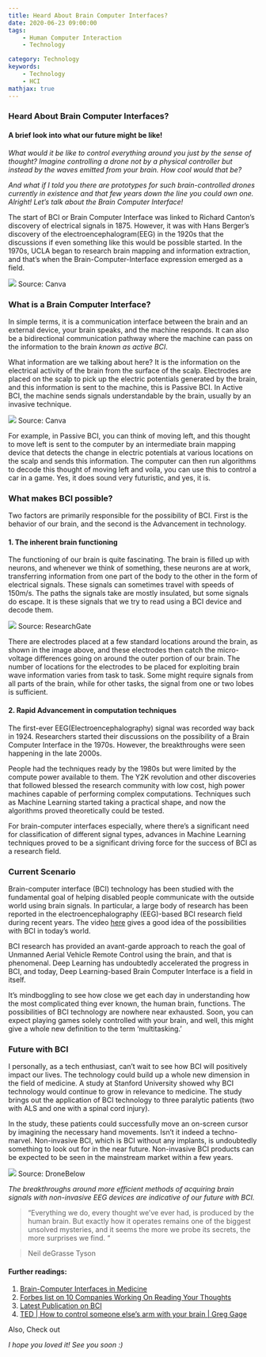 ```yaml
---
title: Heard About Brain Computer Interfaces?
date: 2020-06-23 09:00:00
tags:
    - Human Computer Interaction
    - Technology

category: Technology 
keywords:
    - Technology
    - HCI
mathjax: true
---
```


### Heard About Brain Computer Interfaces?

#### A brief look into what our future might be like!

*What would it be like to control everything around you just by the sense of
thought? Imagine controlling a drone not by a physical controller but instead by
the waves emitted from your brain. How cool would that be?*

*And what if I told you there are prototypes for such brain-controlled drones
currently in existence and that few years down the line you could own one.
Alright! Let’s talk about the Brain Computer Interface!*

The start of BCI or Brain Computer Interface was linked to Richard Canton’s
discovery of electrical signals in 1875. However, it was with Hans Berger’s
discovery of the electroencephalogram(EEG) in the 1920s that the discussions if
even something like this would be possible started. In the 1970s, UCLA began to
research brain mapping and information extraction, and that’s when the
Brain-Computer-Interface expression emerged as a field.

![](https://cdn-images-1.medium.com/max/1800/1*OsiWvkhgLuFeGb5yNZSpCA.png)
<span class="figcaption_hack">Source: Canva</span>

### What is a Brain Computer Interface?

In simple terms, it is a communication interface between the brain and an
external device, your brain speaks, and the machine responds. It can also be a
bidirectional communication pathway where the machine can pass on the
information to the brain *known as active BCI*.

What information are we talking about here? It is the information on the
electrical activity of the brain from the surface of the scalp. Electrodes are
placed on the scalp to pick up the electric potentials generated by the brain,
and this information is sent to the machine, this is Passive BCI. In Active BCI,
the machine sends signals understandable by the brain, usually by an invasive
technique.

![](https://cdn-images-1.medium.com/max/900/1*rbT0CG4UInA4JhBnCviWtw.png)
<span class="figcaption_hack">Source: Canva</span>

For example, in Passive BCI, you can think of moving left, and this thought to
move left is sent to the computer by an intermediate brain mapping device that
detects the change in electric potentials at various locations on the scalp and
sends this information. The computer can then run algorithms to decode this
thought of moving left and voila, you can use this to control a car in a game.
Yes, it does sound very futuristic, and yes, it is.

### What makes BCI possible?

Two factors are primarily responsible for the possibility of BCI. First is the
behavior of our brain, and the second is the Advancement in technology.

#### 1. The inherent brain functioning

The functioning of our brain is quite fascinating. The brain is filled up with
neurons, and whenever we think of something, these neurons are at work,
transferring information from one part of the body to the other in the form of
electrical signals. These signals can sometimes travel with speeds of 150m/s.
The paths the signals take are mostly insulated, but some signals do escape. It
is these signals that we try to read using a BCI device and decode them.

![](https://cdn-images-1.medium.com/max/900/1*eP62YCoF3hGscHXQ9_pixA.png)
<span class="figcaption_hack">Source: ResearchGate</span>

There are electrodes placed at a few standard locations around the brain, as
shown in the image above, and these electrodes then catch the micro-voltage
differences going on around the outer portion of our brain. The number of
locations for the electrodes to be placed for exploiting brain wave information
varies from task to task. Some might require signals from all parts of the
brain, while for other tasks, the signal from one or two lobes is sufficient.

#### 2. Rapid Advancement in computation techniques

The first-ever EEG(Electroencephalography) signal was recorded way back in 1924.
Researchers started their discussions on the possibility of a Brain Computer
Interface in the 1970s. However, the breakthroughs were seen happening in the
late 2000s.

People had the techniques ready by the 1980s but were limited by the compute
power available to them. The Y2K revolution and other discoveries that followed
blessed the research community with low cost, high power machines capable of
performing complex computations. Techniques such as Machine Learning started
taking a practical shape, and now the algorithms proved theoretically could be
tested.

For brain-computer interfaces especially, where there’s a significant need for
classification of different signal types, advances in Machine Learning
techniques proved to be a significant driving force for the success of BCI as a
research field.

### Current Scenario

Brain-computer interface (BCI) technology has been studied with the fundamental
goal of helping disabled people communicate with the outside world using brain
signals. In particular, a large body of research has been reported in the
electroencephalography (EEG)-based BCI research field during recent years. The
video [here](https://youtu.be/7t84lGE5TXA) gives a good idea of the possibilities with BCI in today’s world.

BCI research has provided an avant-garde approach to reach the goal of Unmanned
Aerial Vehicle Remote Control using the brain, and that is phenomenal. Deep
Learning has undoubtedly accelerated the progress in BCI, and today, Deep
Learning-based Brain Computer Interface is a field in itself.

It’s mindboggling to see how close we get each day in understanding how the most
complicated thing ever known, the human brain, functions. The possibilities of
BCI technology are nowhere near exhausted. Soon, you can expect playing games
solely controlled with your brain, and well, this might give a whole new
definition to the term ‘multitasking.’

### Future with BCI

I personally, as a tech enthusiast, can’t wait to see how BCI will positively
impact our lives. The technology could build up a whole new dimension in the
field of medicine. A study at Stanford University showed why BCI technology
would continue to grow in relevance to medicine. The study brings out the
application of BCI technology to three paralytic patients (two with ALS and one
with a spinal cord injury).

In the study, these patients could successfully move an on-screen cursor by
imagining the necessary hand movements. Isn’t it indeed a techno-marvel.
Non-invasive BCI, which is BCI without any implants, is undoubtedly something to
look out for in the near future. Non-invasive BCI products can be expected to be
seen in the mainstream market within a few years.

![](https://cdn-images-1.medium.com/max/1200/1*H5i-YkVywe99g_TjRHKaxA.jpeg)
<span class="figcaption_hack">Source: DroneBelow</span>

*The breakthroughs around more efficient methods of acquiring brain signals with
non-invasive EEG devices are indicative of our future with BCI.*

> “Everything we do, every thought we’ve ever had, is produced by the human brain.
> But exactly how it operates remains one of the biggest unsolved mysteries, and
it seems the more we probe its secrets, the more surprises we find. “

> Neil deGrasse Tyson

#### Further readings:

1.  [Brain-Computer Interfaces in
Medicine](https://www.ncbi.nlm.nih.gov/pmc/articles/PMC3497935/)
1.  [Forbes list on 10 Companies Working On Reading Your
Thoughts](https://www.forbes.com/sites/cathyhackl/2020/06/21/meet-10-companies-working-on-reading-your-thoughts-and-even-those-of-your-pets/#4050b179427c)
1.  [Latest Publication on
BCI](https://www.nature.com/subjects/brain-machine-interface)
1.  [TED | How to control someone else’s arm with your brain | Greg
Gage](https://www.youtube.com/watch?v=rSQNi5sAwuc)

Also, Check out

*I hope you loved it! See you soon :)*
